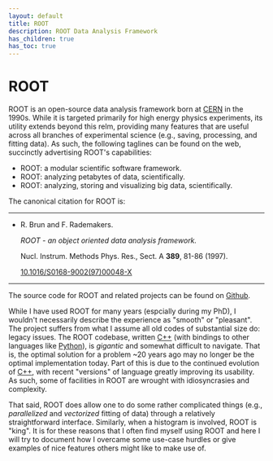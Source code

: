 ```yaml
---
layout: default
title: ROOT
description: ROOT Data Analysis Framework
has_children: true
has_toc: true
---
```


# ROOT

ROOT is an open-source data analysis framework born at [CERN] in the 1990s.
While it is targeted primarily for high energy physics experiments,
its utility extends beyond this relm, providing many features that are useful
across all branches of experimental science
(e.g., saving, processing, and fitting data).
As such, the following taglines can be found on the web,
succinctly advertising ROOT's capabilities:

- ROOT: a modular scientific software framework.
- ROOT: analyzing petabytes of data, scientifically.
- ROOT: analyzing, storing and visualizing big data, scientifically.

The canonical citation for ROOT is:

---

<ul>
  <li>
    <p>R. Brun and F. Rademakers.</p>
    <p><i>ROOT - an object oriented data analysis framework.</i></p>
    <p>Nucl. Instrum. Methods Phys. Res., Sect. A <b>389</b>, 81-86 (1997).</p>
    <p>
      <i class="ai ai-doi"></i>
      <a href="https://doi.org/10.1016/S0168-9002(97)00048-X">10.1016/S0168-9002(97)00048-X</a>
    </p>
  </li>
</ul>

---

The source code for ROOT and related projects can be found on [Github].

While I have used ROOT for many years (espcially during my PhD),
I wouldn't necessarily describe the experience as "smooth" or "pleasant".
The project suffers from what I assume all old codes of substantial size do:
legacy issues.
The ROOT codebase, written [C++]
(with bindings to other languages like [Python]),
is <i>gigantic</i> and somewhat difficult to navigate.
That is, the optimal solution for a problem ~20 years ago may no longer be the
optimal implementation today.
Part of this is due to the continued evolution of [C++],
with recent "versions" of language greatly improving its usability.
As such, some of facilities in ROOT are wrought with idiosyncrasies and
complexity.

That said, ROOT does allow one to do some rather complicated things
(e.g., <i>parallelized</i> and <i>vectorized</i> fitting of data)
through a relatively straightforward interface.
Similarly, when a histogram is involved, ROOT is "king".
It is for these reasons that I often find myself using ROOT and
here I will try to document how I overcame some use-case hurdles or give
examples of nice features others might like to make use of.

[C++]: https://isocpp.org/
[CERN]: https://home.cern/
[homepage]: https://root.cern/
[Github]: https://github.com/root-project
[Python]: https://www.python.org/
